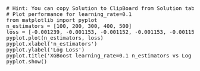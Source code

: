<pre class="file" data-target="clipboard">
# Hint: You can copy Solution to ClipBoard from Solution tab in Step 4
# Plot performance for learning_rate=0.1
from matplotlib import pyplot
n_estimators = [100, 200, 300, 400, 500]
loss = [-0.001239, -0.001153, -0.001152, -0.001153, -0.001153]
pyplot.plot(n_estimators, loss)
pyplot.xlabel('n_estimators')
pyplot.ylabel('Log Loss')
pyplot.title('XGBoost learning_rate=0.1 n_estimators vs Log Loss')
pyplot.show()
</pre>

